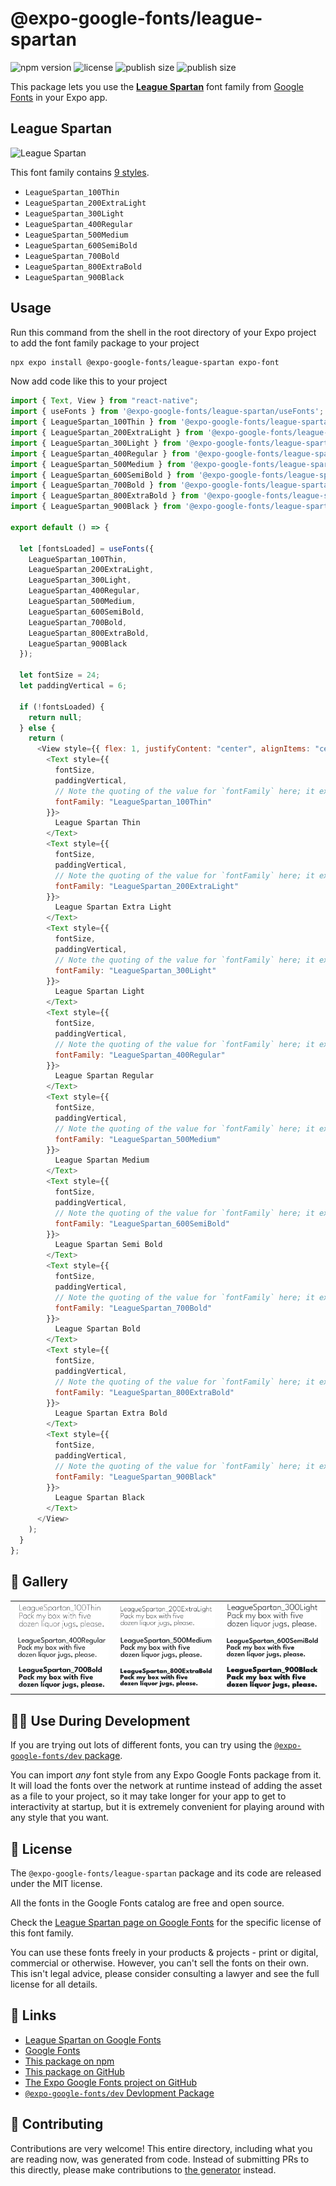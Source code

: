 # @expo-google-fonts/league-spartan

![npm version](https://flat.badgen.net/npm/v/@expo-google-fonts/league-spartan)
![license](https://flat.badgen.net/github/license/expo/google-fonts)
![publish size](https://flat.badgen.net/packagephobia/install/@expo-google-fonts/league-spartan)
![publish size](https://flat.badgen.net/packagephobia/publish/@expo-google-fonts/league-spartan)

This package lets you use the [**League Spartan**](https://fonts.google.com/specimen/League+Spartan) font family from [Google Fonts](https://fonts.google.com/) in your Expo app.

## League Spartan

![League Spartan](./font-family.png)

This font family contains [9 styles](#-gallery).

- `LeagueSpartan_100Thin`
- `LeagueSpartan_200ExtraLight`
- `LeagueSpartan_300Light`
- `LeagueSpartan_400Regular`
- `LeagueSpartan_500Medium`
- `LeagueSpartan_600SemiBold`
- `LeagueSpartan_700Bold`
- `LeagueSpartan_800ExtraBold`
- `LeagueSpartan_900Black`

## Usage

Run this command from the shell in the root directory of your Expo project to add the font family package to your project

```sh
npx expo install @expo-google-fonts/league-spartan expo-font
```

Now add code like this to your project

```js
import { Text, View } from "react-native";
import { useFonts } from '@expo-google-fonts/league-spartan/useFonts';
import { LeagueSpartan_100Thin } from '@expo-google-fonts/league-spartan/100Thin';
import { LeagueSpartan_200ExtraLight } from '@expo-google-fonts/league-spartan/200ExtraLight';
import { LeagueSpartan_300Light } from '@expo-google-fonts/league-spartan/300Light';
import { LeagueSpartan_400Regular } from '@expo-google-fonts/league-spartan/400Regular';
import { LeagueSpartan_500Medium } from '@expo-google-fonts/league-spartan/500Medium';
import { LeagueSpartan_600SemiBold } from '@expo-google-fonts/league-spartan/600SemiBold';
import { LeagueSpartan_700Bold } from '@expo-google-fonts/league-spartan/700Bold';
import { LeagueSpartan_800ExtraBold } from '@expo-google-fonts/league-spartan/800ExtraBold';
import { LeagueSpartan_900Black } from '@expo-google-fonts/league-spartan/900Black';

export default () => {

  let [fontsLoaded] = useFonts({
    LeagueSpartan_100Thin, 
    LeagueSpartan_200ExtraLight, 
    LeagueSpartan_300Light, 
    LeagueSpartan_400Regular, 
    LeagueSpartan_500Medium, 
    LeagueSpartan_600SemiBold, 
    LeagueSpartan_700Bold, 
    LeagueSpartan_800ExtraBold, 
    LeagueSpartan_900Black
  });

  let fontSize = 24;
  let paddingVertical = 6;

  if (!fontsLoaded) {
    return null;
  } else {
    return (
      <View style={{ flex: 1, justifyContent: "center", alignItems: "center" }}>
        <Text style={{
          fontSize,
          paddingVertical,
          // Note the quoting of the value for `fontFamily` here; it expects a string!
          fontFamily: "LeagueSpartan_100Thin"
        }}>
          League Spartan Thin
        </Text>
        <Text style={{
          fontSize,
          paddingVertical,
          // Note the quoting of the value for `fontFamily` here; it expects a string!
          fontFamily: "LeagueSpartan_200ExtraLight"
        }}>
          League Spartan Extra Light
        </Text>
        <Text style={{
          fontSize,
          paddingVertical,
          // Note the quoting of the value for `fontFamily` here; it expects a string!
          fontFamily: "LeagueSpartan_300Light"
        }}>
          League Spartan Light
        </Text>
        <Text style={{
          fontSize,
          paddingVertical,
          // Note the quoting of the value for `fontFamily` here; it expects a string!
          fontFamily: "LeagueSpartan_400Regular"
        }}>
          League Spartan Regular
        </Text>
        <Text style={{
          fontSize,
          paddingVertical,
          // Note the quoting of the value for `fontFamily` here; it expects a string!
          fontFamily: "LeagueSpartan_500Medium"
        }}>
          League Spartan Medium
        </Text>
        <Text style={{
          fontSize,
          paddingVertical,
          // Note the quoting of the value for `fontFamily` here; it expects a string!
          fontFamily: "LeagueSpartan_600SemiBold"
        }}>
          League Spartan Semi Bold
        </Text>
        <Text style={{
          fontSize,
          paddingVertical,
          // Note the quoting of the value for `fontFamily` here; it expects a string!
          fontFamily: "LeagueSpartan_700Bold"
        }}>
          League Spartan Bold
        </Text>
        <Text style={{
          fontSize,
          paddingVertical,
          // Note the quoting of the value for `fontFamily` here; it expects a string!
          fontFamily: "LeagueSpartan_800ExtraBold"
        }}>
          League Spartan Extra Bold
        </Text>
        <Text style={{
          fontSize,
          paddingVertical,
          // Note the quoting of the value for `fontFamily` here; it expects a string!
          fontFamily: "LeagueSpartan_900Black"
        }}>
          League Spartan Black
        </Text>
      </View>
    );
  }
};
```

## 🔡 Gallery


||||
|-|-|-|
|![LeagueSpartan_100Thin](./100Thin/LeagueSpartan_100Thin.ttf.png)|![LeagueSpartan_200ExtraLight](./200ExtraLight/LeagueSpartan_200ExtraLight.ttf.png)|![LeagueSpartan_300Light](./300Light/LeagueSpartan_300Light.ttf.png)||
|![LeagueSpartan_400Regular](./400Regular/LeagueSpartan_400Regular.ttf.png)|![LeagueSpartan_500Medium](./500Medium/LeagueSpartan_500Medium.ttf.png)|![LeagueSpartan_600SemiBold](./600SemiBold/LeagueSpartan_600SemiBold.ttf.png)||
|![LeagueSpartan_700Bold](./700Bold/LeagueSpartan_700Bold.ttf.png)|![LeagueSpartan_800ExtraBold](./800ExtraBold/LeagueSpartan_800ExtraBold.ttf.png)|![LeagueSpartan_900Black](./900Black/LeagueSpartan_900Black.ttf.png)||


## 👩‍💻 Use During Development

If you are trying out lots of different fonts, you can try using the [`@expo-google-fonts/dev` package](https://github.com/expo/google-fonts/tree/master/font-packages/dev#readme).

You can import _any_ font style from any Expo Google Fonts package from it. It will load the fonts over the network at runtime instead of adding the asset as a file to your project, so it may take longer for your app to get to interactivity at startup, but it is extremely convenient for playing around with any style that you want.


## 📖 License

The `@expo-google-fonts/league-spartan` package and its code are released under the MIT license.

All the fonts in the Google Fonts catalog are free and open source.

Check the [League Spartan page on Google Fonts](https://fonts.google.com/specimen/League+Spartan) for the specific license of this font family.

You can use these fonts freely in your products & projects - print or digital, commercial or otherwise. However, you can't sell the fonts on their own. This isn't legal advice, please consider consulting a lawyer and see the full license for all details.

## 🔗 Links

- [League Spartan on Google Fonts](https://fonts.google.com/specimen/League+Spartan)
- [Google Fonts](https://fonts.google.com/)
- [This package on npm](https://www.npmjs.com/package/@expo-google-fonts/league-spartan)
- [This package on GitHub](https://github.com/expo/google-fonts/tree/master/font-packages/league-spartan)
- [The Expo Google Fonts project on GitHub](https://github.com/expo/google-fonts)
- [`@expo-google-fonts/dev` Devlopment Package](https://github.com/expo/google-fonts/tree/master/font-packages/dev)

## 🤝 Contributing

Contributions are very welcome! This entire directory, including what you are reading now, was generated from code. Instead of submitting PRs to this directly, please make contributions to [the generator](https://github.com/expo/google-fonts/tree/master/packages/generator) instead.

